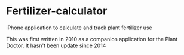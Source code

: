 # Fertilizer-calculator
iPhone application to calculate and track plant fertilizer use


This was first written in 2010 as a companion application for the Plant Doctor. It hasn't been update since 2014
